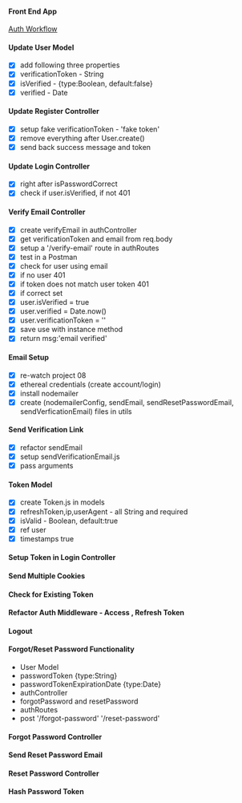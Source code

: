 #### Front End App

[Auth Workflow](https://react-node-user-workflow-front-end.netlify.app/)

#### Update User Model

- [X] add following three properties
- [X] verificationToken - String
- [X] isVerified - {type:Boolean, default:false}
- [X] verified - Date

#### Update Register Controller

- [X] setup fake verificationToken - 'fake token'
- [X] remove everything after User.create()
- [X] send back success message and token

#### Update Login Controller

- [X] right after isPasswordCorrect
- [X] check if user.isVerified, if not 401

#### Verify Email Controller

- [X] create verifyEmail in authController
- [X] get verificationToken and email from req.body
- [X] setup a '/verify-email' route in authRoutes
- [X] test in a Postman
- [X] check for user using email
- [X] if no user 401
- [X] if token does not match user token 401
- [X] if correct set
- [X] user.isVerified = true
- [X] user.verified = Date.now()
- [X] user.verificationToken = ''
- [X] save use with instance method
- [X] return msg:'email verified'

#### Email Setup

- [X] re-watch project 08
- [X] ethereal credentials (create account/login)
- [X] install nodemailer
- [X] create (nodemailerConfig, sendEmail,
  sendResetPasswordEmail, sendVerficationEmail) files in utils

#### Send Verification Link

- [X] refactor sendEmail
- [X] setup sendVerificationEmail.js
- [X] pass arguments

#### Token Model

- [X] create Token.js in models
- [X] refreshToken,ip,userAgent - all String and required
- [X] isValid - Boolean, default:true
- [X] ref user
- [X] timestamps true

#### Setup Token in Login Controller

#### Send Multiple Cookies

#### Check for Existing Token

#### Refactor Auth Middleware - Access , Refresh Token

#### Logout

#### Forgot/Reset Password Functionality

- User Model
- passwordToken {type:String}
- passwordTokenExpirationDate {type:Date}
- authController
- forgotPassword and resetPassword
- authRoutes
- post '/forgot-password' '/reset-password'

#### Forgot Password Controller

#### Send Reset Password Email

#### Reset Password Controller

#### Hash Password Token
